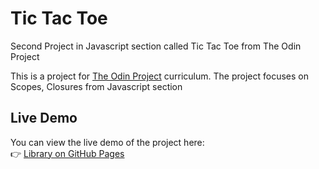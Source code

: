 # Tic Tac Toe
Second Project in Javascript section called Tic Tac Toe from The Odin Project

This is a project for [The Odin Project](https://www.theodinproject.com/) curriculum. The project focuses on Scopes, Closures from Javascript section

## Live Demo

You can view the live demo of the project here:  
👉 [Library on GitHub Pages](https://aliosmanekmekci.github.io/Library/)
